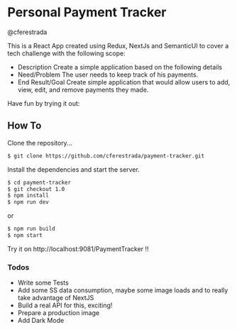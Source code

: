 # Personal Payment Tracker
@cferestrada

This is a React App created using Redux, NextJs and SemanticUI  to cover a tech challenge with the following scope:
- Description
    Create a simple application based on the following details
- Need/Problem
    The user needs to keep track of his payments.
- End Result/Goal
    Create simple application that would allow users to add, view, edit, and remove payments they made.

Have fun by trying it out:

## How To
Clone the repository...
```sh
$ git clone https://github.com/cferestrada/payment-tracker.git
```
Install the dependencies and start the server.
```sh
$ cd payment-tracker
$ git checkout 1.0
$ npm install 
$ npm run dev 
```
or 
```sh
$ npm run build 
$ npm start 
```

Try it on http://localhost:9081/PaymentTracker !!

### Todos

 - Write some Tests
 - Add some SS data consumption, maybe some image loads and to really take advantage of NextJS
 - Build a real API for this, exciting!
 - Prepare a production image
 - Add Dark Mode


